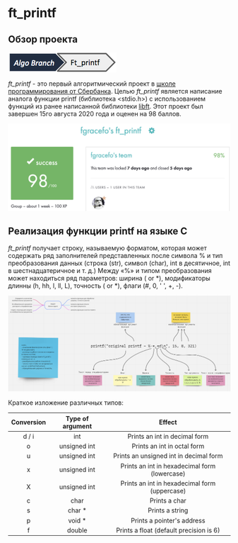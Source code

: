 # ft_printf

## Обзор проекта

![alt text](https://github.com/eldaroid/pictures/blob/master/printf_algo.png)

*ft_printf* - это первый алгоритмический проект в [школе программирования от Сбербанка](https://21-school.ru/). Целью *ft_printf* является написание аналога функции printf (библиотека <stdio.h>) с использованием функций из ранее написанной библиотеки [libft](https://github.com/eldaroid/libft-fgracefo). Этот проект был завершен 15го августа 2020 года и оценен на 98 баллов.

![alt text](https://github.com/eldaroid/pictures/blob/master/score_of_printf.png)

## Реализация функции printf на языке С

*ft_printf* получает строку, называемую форматом, которая может содержать ряд заполнителей представленных после символа % и тип преобразования данных (строка (str), символ (char), int в десятичное, int в шестнадцатеричное и т. д.) Между «%» и типом преобразования может находиться ряд параметров: ширина (<number> or *), модификаторы длинны (h, hh, l, ll, L), точность (<number> or *), флаги (#, 0, ' ', +, -).
  
![alt text](https://github.com/eldaroid/pictures/blob/master/structure_of_printf.png)

Краткое изложение различных типов:

|   Conversion   |   Type of argument   |   Effect   |
|:----------:|:----------------:|:------:|
|      d / i |   int  | Prints an int in decimal form |
|   o   |   unsigned int   | Prints an int in octal form |
|   u   |   unsigned int   | Prints an unsigned int in decimal form |
|   x   |   unsigned int   | Prints an int in hexadecimal form (lowercase) |
|   X   |   unsigned int   | Prints an int in hexadecimal form (uppercase) |
|   c   |   char   | Prints a char |
|   s   |   char *   | Prints a string |
|   p   |   void *   | Prints a pointer's address |
|   f   |   double   | Prints a float (default precision is 6) |
